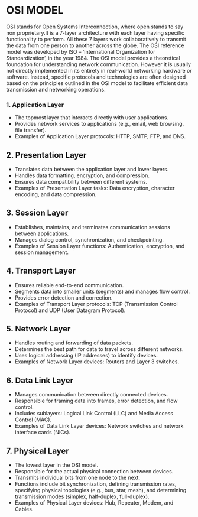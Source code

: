 # OSI MODEL
OSI stands for Open Systems Interconnection, where open stands to say non proprietary.It is a 7-layer architecture with each layer having specific functionality to perform.
All these 7 layers work collaboratively to transmit the data from one person to another across the globe. The OSI reference model was developed by ISO – ‘International Organization for Standardization‘, in the year 1984.
The OSI model provides a theoretical foundation for understanding network communication. However it is usually not directly implemented in its entirety in real-world networking hardware or software.
Instead, specific protocols and technologies are often designed based on the principles outlined in the OSI model to facilitate efficient data transmission and networking operations.

### 1. Application Layer

- The topmost layer that interacts directly with user applications.
- Provides network services to applications (e.g., email, web browsing, file transfer).
- Examples of Application Layer protocols: HTTP, SMTP, FTP, and DNS.

## 2. Presentation Layer

- Translates data between the application layer and lower layers.
- Handles data formatting, encryption, and compression.
- Ensures data compatibility between different systems.
- Examples of Presentation Layer tasks: Data encryption, character encoding, and data compression.

## 3. Session Layer

- Establishes, maintains, and terminates communication sessions between applications.
- Manages dialog control, synchronization, and checkpointing.
- Examples of Session Layer functions: Authentication, encryption, and session management.

## 4. Transport Layer

- Ensures reliable end-to-end communication.
- Segments data into smaller units (segments) and manages flow control.
- Provides error detection and correction.
- Examples of Transport Layer protocols: TCP (Transmission Control Protocol) and UDP (User Datagram Protocol).

## 5. Network Layer

- Handles routing and forwarding of data packets.
- Determines the best path for data to travel across different networks.
- Uses logical addressing (IP addresses) to identify devices.
- Examples of Network Layer devices: Routers and Layer 3 switches.

## 6. Data Link Layer

- Manages communication between directly connected devices.
- Responsible for framing data into frames, error detection, and flow control.
- Includes sublayers: Logical Link Control (LLC) and Media Access Control (MAC).
- Examples of Data Link Layer devices: Network switches and network interface cards (NICs).

## 7. Physical Layer

- The lowest layer in the OSI model.
- Responsible for the actual physical connection between devices.
- Transmits individual bits from one node to the next.
- Functions include bit synchronization, defining transmission rates, specifying physical topologies (e.g., bus, star, mesh), and determining transmission modes (simplex, half-duplex, full-duplex).
- Examples of Physical Layer devices: Hub, Repeater, Modem, and Cables.
